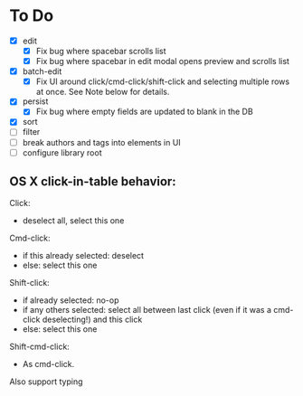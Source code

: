 # To Do

 - [X] edit
   - [X] Fix bug where spacebar scrolls list
   - [X] Fix bug where spacebar in edit modal opens preview and scrolls list
 - [X] batch-edit
   - [X] Fix UI around click/cmd-click/shift-click and selecting multiple rows
         at once. See Note below for details.
 - [X] persist
   - [X] Fix bug where empty fields are updated to blank in the DB
 - [X] sort
 - [ ] filter
 - [ ] break authors and tags into elements in UI
 - [ ] configure library root

## OS X click-in-table behavior:

Click:

 - deselect all, select this one

Cmd-click:

 - if this already selected: deselect
 - else: select this one

Shift-click:

 - if already selected: no-op
 - if any others selected: select all between last click (even if it was a cmd-click deselecting!) and this click
 - else: select this one

Shift-cmd-click:
 - As cmd-click.

Also support typing
